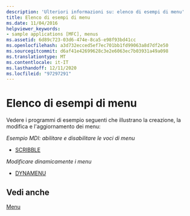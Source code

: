 ```yaml
---
description: 'Ulteriori informazioni su: elenco di esempi di menu'
title: Elenco di esempi di menu
ms.date: 11/04/2016
helpviewer_keywords:
- sample applications [MFC], menus
ms.assetid: 6d89c723-03d6-474e-8ca5-e98f93bd41cc
ms.openlocfilehash: a3d732ecced5ef7ec701bb1fd99063a8d7df2e50
ms.sourcegitcommit: d6af41e42699628c3e2e6063ec7b03931a49a098
ms.translationtype: MT
ms.contentlocale: it-IT
ms.lasthandoff: 12/11/2020
ms.locfileid: "97297291"
---
```

# <a name="menu-sample-list"></a>Elenco di esempi di menu

Vedere i programmi di esempio seguenti che illustrano la creazione, la modifica e l'aggiornamento dei menu:

*Esempio MDI: abilitare e disabilitare le voci di menu*

- [SCRIBBLE](../overview/visual-cpp-samples.md)

*Modificare dinamicamente i menu*

- [DYNAMENU](../overview/visual-cpp-samples.md)

## <a name="see-also"></a>Vedi anche

[Menu](menus-mfc.md)
